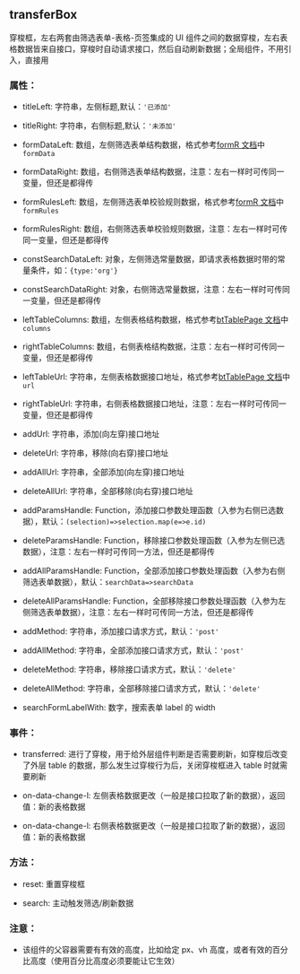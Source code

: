 ## transferBox

穿梭框，左右两套由筛选表单-表格-页签集成的 UI 组件之间的数据穿梭，左右表格数据皆来自接口，穿梭时自动请求接口，然后自动刷新数据；全局组件，不用引入，直接用

### 属性：

- titleLeft: 字符串，左侧标题,默认：`'已添加'`

- titleRight: 字符串，右侧标题,默认：`'未添加'`

- formDataLeft: 数组，左侧筛选表单结构数据，格式参考[formR 文档]('../formR#属性')中`formData`

- formDataRight: 数组，右侧筛选表单结构数据，注意：左右一样时可传同一变量，但还是都得传

- formRulesLeft: 数组，左侧筛选表单校验规则数据，格式参考[formR 文档]('../formR#属性')中`formRules `

- formRulesRight: 数组，右侧筛选表单校验规则数据，注意：左右一样时可传同一变量，但还是都得传

- constSearchDataLeft: 对象，左侧筛选常量数据，即请求表格数据时带的常量条件，如：`{type:'org'}`

- constSearchDataRight: 对象，右侧筛选常量数据，注意：左右一样时可传同一变量，但还是都得传

- leftTableColumns: 数组，左侧表格结构数据，格式参考[btTablePage 文档]('../btTablePage#属性')中`columns`

- rightTableColumns: 数组，右侧表格结构数据，注意：左右一样时可传同一变量，但还是都得传

- leftTableUrl: 字符串，左侧表格数据接口地址，格式参考[btTablePage 文档]('../btTablePage#属性')中`url`

- rightTableUrl: 字符串，右侧表格数据接口地址，注意：左右一样时可传同一变量，但还是都得传

- addUrl: 字符串，添加(向左穿)接口地址

- deleteUrl: 字符串，移除(向右穿)接口地址

- addAllUrl: 字符串，全部添加(向左穿)接口地址

- deleteAllUrl: 字符串，全部移除(向右穿)接口地址

- addParamsHandle: Function，添加接口参数处理函数（入参为右侧已选数据），默认：`(selection)=>selection.map(e=>e.id)`

- deleteParamsHandle: Function，移除接口参数处理函数（入参为左侧已选数据），注意：左右一样时可传同一方法，但还是都得传

- addAllParamsHandle: Function，全部添加接口参数处理函数（入参为右侧筛选表单数据），默认：`searchData=>searchData`

- deleteAllParamsHandle: Function，全部移除接口参数处理函数（入参为左侧筛选表单数据），注意：左右一样时可传同一方法，但还是都得传

- addMethod: 字符串，添加接口请求方式，默认：`'post'`

- addAllMethod: 字符串，全部添加接口请求方式，默认：`'post'`

- deleteMethod: 字符串，移除接口请求方式，默认：`'delete'`

- deleteAllMethod: 字符串，全部移除接口请求方式，默认：`'delete'`

- searchFormLabelWith: 数字，搜索表单 label 的 width

### 事件：

- transferred: 进行了穿梭，用于给外层组件判断是否需要刷新，如穿梭后改变了外层 table 的数据，那么发生过穿梭行为后，关闭穿梭框进入 table 时就需要刷新

- on-data-change-l: 左侧表格数据更改（一般是接口拉取了新的数据），返回值：新的表格数据

- on-data-change-l: 右侧表格数据更改（一般是接口拉取了新的数据），返回值：新的表格数据

### 方法：

- reset: 重置穿梭框

- search: 主动触发筛选/刷新数据

### 注意：

- 该组件的父容器需要有有效的高度，比如给定 px、vh 高度，或者有效的百分比高度（使用百分比高度必须要能让它生效）
